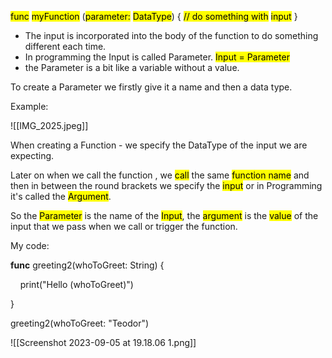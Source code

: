 
<mark class="hltr-purple">func</mark> <mark class="hltr-cyan">myFunction</mark> (<mark class="hltr-red">parameter:</mark> <mark class="hltr-orange">DataType</mark>) {
<mark class="hltr-grey">// do something with</mark> <mark class="hltr-red">input</mark>
}

- The input is incorporated into the body of the function to do something different each time.
- In programming the Input is called Parameter. <mark class="hltr-red"> Input = Parameter</mark>
- the Parameter is a bit like a variable without a value.

To create a Parameter we firstly give it a name and then a data type.


Example:

![[IMG_2025.jpeg]]

When creating a Function - we specify the DataType of the input we are expecting.

Later on when we call the function , we <mark class="hltr-red">call</mark> the same <mark class="hltr-blue">function name</mark> and then in between the round brackets we specify the <mark class="hltr-purple">input</mark> or in Programming it's called the <mark class="hltr-purple">Argument</mark>.

So the <mark class="hltr-red">Parameter</mark> is the name of the <mark class="hltr-purple">Input</mark>, the <mark class="hltr-purple">argument</mark> is the <mark class="hltr-orange">value</mark> of the input that we pass when we call or trigger the function.


My code:

**func** greeting2(whoToGreet: String) {

    print("Hello \(whoToGreet)")

}

greeting2(whoToGreet: "Teodor")

![[Screenshot 2023-09-05 at 19.18.06 1.png]]




 
        